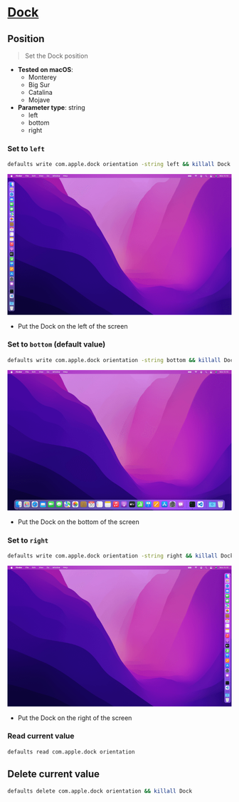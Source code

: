 # [Dock](../readme.md)

## Position

> Set the Dock position

- **Tested on macOS**:
  * Monterey
  * Big Sur
  * Catalina
  * Mojave
- **Parameter type**: string
  * left
  * bottom
  * right

### Set to `left`
```bash
defaults write com.apple.dock orientation -string left && killall Dock
```
![Example output with value set to left](left.png)
- Put the Dock on the left of the screen

### Set to `bottom` (default value)
```bash
defaults write com.apple.dock orientation -string bottom && killall Dock
```
![Example output with value set to bottom](bottom.png)
- Put the Dock on the bottom of the screen

### Set to `right`
```bash
defaults write com.apple.dock orientation -string right && killall Dock
```
![Example output with value set to right](right.png)
- Put the Dock on the right of the screen

### Read current value
```bash
defaults read com.apple.dock orientation
```

## Delete current value
```bash
defaults delete com.apple.dock orientation && killall Dock
```
